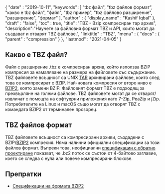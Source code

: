 {
  "date" : "2019-10-11",
  "keywords" :[ "tbz файл", "tbz файлов формат", "какво е tbz файл", "файл", "tbz пример", "tbz файлово разширение", "разширение", "формат" ],
  "author" : {
    "display_name" : "Kashif Iqbal"
},
  "draft" : "false",
  "toc" : true,
  "title" :"TBZ - Bzip компресиран тар архив",
  "description":"Научете за файловия формат TBZ и API, които могат да създават и отварят TBZ файлове.",
  "linktitle" : "TBZ",
  "menu" : {
    "docs" : {
      "parent" : "compression"
}
},
  "lastmod" : "2021-04-05"
}

## Какво е TBZ файл?

Файл с разширение .tbz е компресиран архив, който използва BZIP компресия за намаляване на размера на файловете със съдържание. TBZ файловете всъщност са UNIX [TAR](/bg/compression/tar/) архивирани файлове, които след това се компресират с BZIP. Най-новата компресия от второ ниво е [BZIP2](/bg/compression/bz2/), която замени BZIP. Файловият формат TBZ е подходящ за прехвърляне на големи файлове. TBZ файловете могат да се отварят/извличат с помощта на софтуерни приложения като 7-Zip, PeaZip и jZip. Потребителите на Linux и macOS също могат да отворят TBZ с командата BZIP2 от терминален прозорец.

## TBZ файлов формат

TBZ файловете всъщност са компресирани архиви, създадени с BZIP/[BZIP2](/bg/compression/bz2/) компресия. Няма налични официални спецификации за този файлов формат. Въпреки това, неофициални [спецификации с обратно проектиране](https://github.com/dsnet/compress/blob/master/doc/bzip2-format.pdf) показват, че .bz2 поток се състои от 4-байтово заглавие, което се следва с нула или повече компресирани блокове.

## Препратки ##

* [Спецификации на формата BZIP2](https://github.com/dsnet/compress/blob/master/doc/bzip2-format.pdf)

